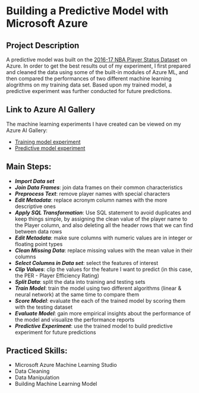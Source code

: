 # Building a Predictive Model with Microsoft Azure

## Project Description
A predictive model was built on the [2016-17 NBA Player Status Dataset](https://www.basketball-reference.com/leagues/NBA_2017_advanced.html) on Azure. In order to get the best results out of my experiment, I first prepared and cleaned the data using some of the built-in modules of Azure ML, and then compared the performances of two different machine learning alogrithms on my training data set. Based upon my trained model, a predictive experiment was further conducted for future predictions.

## Link to Azure AI Gallery
The machine learning experiments I have created can be viewed on my Azure AI Gallery: 
- [Training model experiment](https://gallery.azure.ai/Experiment/Machine-Learning-Model-NBA-Data-Set)
- [Predictive model experiment](https://gallery.cortanaintelligence.com/Experiment/Predictive-Model-NBA-Data-Set)

## Main Steps:
- **_Import Data set_**
- **_Join Data Frames_**: join data frames on their common characteristics
- **_Preprocess Text_**: remove player names with special characters
- **_Edit Metadata_**: replace acronym column names with the more descriptive ones
- **_Apply SQL Transformation_**: Use SQL statement to avoid duplicates and keep things simple, by assigning the clean value of the player name to the Player column, and also deleting all the header rows that we can find between data rows
- **_Edit Metadata_**: make sure columns with numeric values are in integer or floating point types
- **_Clean Missing Data_**: replace missing values with the mean value in their columns
- **_Select Columns in Data set_**: select the features of interest
- **_Clip Values_**: clip the values for the feature I want to predict (in this case, the PER - Player Efficiency Rating)
- **_Split Data_**: split the data into training and testing sets
- **_Train Model_**: train the model using two different algorithms (linear & neural network) at the same time to compare them
- **_Score Model_**: evaluate the each of the trained model by scoring them with the testing dataset
- **_Evaluate Model_**: gain more empirical insights about the performance of the model and visualize the performance reports
- **_Predictive Experiment_**: use the trained model to build predictive experiment for future predictions

## Practiced Skills:
- Microsoft Azure Machine Learning Studio
- Data Cleaning
- Data Manipulation
- Building Machine Learning Model

